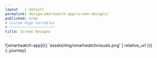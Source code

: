 ```yaml
---
layout   : default
permalink: design/smartwatch-app/screen-designs/
published: true
# Custom Page Variables
# ─────────────────────
title: Screen Designs
---
```


![smartwatch-app]({{ 'assets/img/smartwatchvisuals.png' | relative_url }}){:.journey}